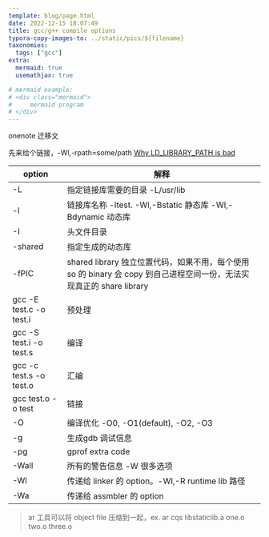 ```yaml
---
template: blog/page.html
date: 2022-12-15 18:07:49
title: gcc/g++ compile options
typora-copy-images-to: ../static/pics/${filename}
taxonomies:
  tags: ["gcc"]
extra:
  mermaid: true
  usemathjax: true

# mermaid example: 
# <div class="mermaid">
#     mermaid program
# </div>
---
```


onenote 迁移文

先来给个链接，-Wl,-rpath=some/path
[Why LD_LIBRARY_PATH is bad](http://xahlee.info/UnixResource_dir/_/ldpath.html)



| option                  | 解释                                                         |
| ----------------------- | ------------------------------------------------------------ |
| -L                      | 指定链接库需要的目录 -L/usr/lib                              |
| -l                      | 链接库名称 -ltest.    -Wl,-Bstatic 静态库 -Wl,-Bdynamic 动态库 |
| -I                      | 头文件目录                                                   |
| -shared                 | 指定生成的动态库                                             |
| -fPIC                   | shared library 独立位置代码，如果不用，每个使用 so 的 binary 会 copy 到自己进程空间一份，无法实现真正的 share library |
| gcc -E test.c -o test.i | 预处理                                                       |
| gcc -S test.i -o test.s | 编译                                                         |
| gcc -c test.s -o test.o | 汇编                                                         |
| gcc test.o -o test      | 链接                                                         |
| -O                      | 编译优化 -O0, -O1(default), -O2, -O3                         |
| -g                      | 生成gdb 调试信息                                             |
| -pg                     | gprof extra code                                             |
| -Wall                   | 所有的警告信息 -W 很多选项                                   |
| -Wl                     | 传递给 linker 的 option。-Wl,-R runtime lib 路径             |
| -Wa                     | 传递给 assmbler 的 option                                    |



> ar 工具可以将 object file 压缩到一起，ex. ar cqs libstaticlib.a one.o two.o three.o
